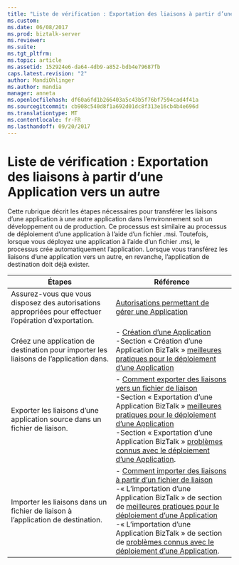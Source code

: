 ```yaml
---
title: "Liste de vérification : Exportation des liaisons à partir d’une Application vers un autre | Documents Microsoft"
ms.custom: 
ms.date: 06/08/2017
ms.prod: biztalk-server
ms.reviewer: 
ms.suite: 
ms.tgt_pltfrm: 
ms.topic: article
ms.assetid: 152924e6-da64-4db9-a852-bdb4e79687fb
caps.latest.revision: "2"
author: MandiOhlinger
ms.author: mandia
manager: anneta
ms.openlocfilehash: df60a6fd1b266403a5c43b5f76bf7594cad4f41a
ms.sourcegitcommit: cb908c540d8f1a692d01dc8f313e16cb4b4e696d
ms.translationtype: MT
ms.contentlocale: fr-FR
ms.lasthandoff: 09/20/2017
---
```

# <a name="checklist-exporting-bindings-from-one-application-to-another"></a>Liste de vérification : Exportation des liaisons à partir d’une Application vers un autre
Cette rubrique décrit les étapes nécessaires pour transférer les liaisons d’une application à une autre application dans l’environnement soit un développement ou de production. Ce processus est similaire au processus de déploiement d’une application à l’aide d’un fichier .msi. Toutefois, lorsque vous déployez une application à l’aide d’un fichier .msi, le processus crée automatiquement l’application. Lorsque vous transférez les liaisons d’une application vers un autre, en revanche, l’application de destination doit déjà exister.  
  
|Étapes|Référence|  
|-----------|---------------|  
|Assurez-vous que vous disposez des autorisations appropriées pour effectuer l’opération d’exportation.|[Autorisations permettant de gérer une Application](../technical-guides/permissions-for-managing-an-application.md)|  
|Créez une application de destination pour importer les liaisons de l’application dans.|-   [Création d’une Application](../technical-guides/creating-an-application.md)<br />-Section « Création d’une Application BizTalk » [meilleures pratiques pour le déploiement d’une Application](../technical-guides/best-practices-for-deploying-an-application.md)|  
|Exporter les liaisons d’une application source dans un fichier de liaison.|-   [Comment exporter des liaisons vers un fichier de liaison](../technical-guides/how-to-export-bindings-to-a-binding-file.md)<br />-Section « Exportation d’une Application BizTalk » [meilleures pratiques pour le déploiement d’une Application](../technical-guides/best-practices-for-deploying-an-application.md)<br />-Section « Exportation d’une Application BizTalk » [problèmes connus avec le déploiement d’une Application](../technical-guides/known-issues-with-deploying-an-application.md).|  
|Importer les liaisons dans un fichier de liaison à l’application de destination.|-   [Comment importer des liaisons à partir d’un fichier de liaison](../technical-guides/how-to-import-bindings-from-a-binding-file.md)<br />-« L’importation d’une Application BizTalk » de section de [meilleures pratiques pour le déploiement d’une Application](../technical-guides/best-practices-for-deploying-an-application.md)<br />-« L’importation d’une Application BizTalk » de section de [problèmes connus avec le déploiement d’une Application](../technical-guides/known-issues-with-deploying-an-application.md).|